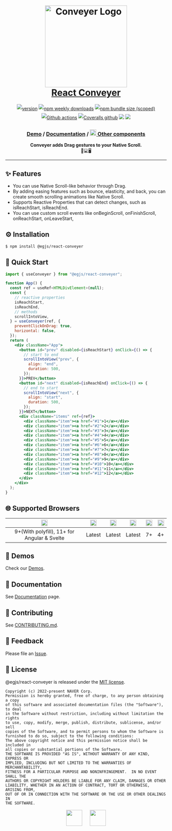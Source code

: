 <h1 align="center" style="max-width: 100%;">
  <img width="256" alt="Conveyer Logo" src="https://naver.github.io/egjs-conveyer/img/logo.png" style="max-width: 100%;" /><br/>
  <a href="https://naver.github.io/egjs-conveyer/">React Conveyer</a>
</h1>

<p align="center" style="line-height: 2;">
  <a href="https://www.npmjs.com/package/@egjs/react-conveyer" target="_blank"><img src="https://img.shields.io/npm/v/@egjs/conveyer.svg?style=flat-square&color=007acc&label=version&logo=NPM" alt="version" /></a>
  <a href="https://www.npmjs.com/package/@egjs/react-conveyer" target="_blank"><img alt="npm weekly downloads" src="https://img.shields.io/npm/dw/@egjs/conveyer?logo=npm&style=flat-square&color=007acc" /></a>
  <a href="https://www.npmjs.com/package/@egjs/react-conveyer" target="_blank"><img alt="npm bundle size (scoped)" src="https://img.shields.io/bundlephobia/minzip/@egjs/react-conveyer.svg?style=flat-square&label=%F0%9F%92%BE%20gzipped&color=007acc" /></a>
  <a href="https://github.com/naver/egjs-conveyer/actions" target="_blank"><img alt="Github actions" src="https://img.shields.io/github/workflow/status/naver/egjs-conveyer/Run%20tests?style=flat-square" /></a>
  <a href="https://coveralls.io/github/naver/egjs-conveyer?branch=master&style=flat-square" target="_blank"><img alt="Coveralls github" src="https://img.shields.io/coveralls/github/naver/egjs-conveyer.svg?style=flat-square&label=%E2%9C%85%20coverage" /></a>
    <a href="https://github.com/naver/egjs-conveyer/blob/main/LICENSE" target="_blank"><img src="https://img.shields.io/static/v1?style=flat-square&label=%F0%9F%93%9C%20license&message=MIT&color=08CE5D" /></a>
    <img src="https://img.shields.io/static/v1.svg?label=&message=TypeScript&color=294E80&style=flat-square&logo=typescript" />
</p>
<h3 align="center">
  <a href="https://naver.github.io/egjs-conveyer/">Demo</a> / <a href="https://naver.github.io/egjs-conveyer/docs/api/Conveyer">Documentation</a> / <a href="https://naver.github.io/egjs/"><img height="20" src="https://naver.github.io/egjs/img/logo.svg"/> Other components</a>
</h3>

<p align="center">
  <b>Conveyer adds Drag gestures to your Native Scroll.</b><br />📱💻🖥
</p>


-----

## ✨ Features
- You can use Native Scroll-like behavior through Drag.
- By adding easing features such as bounce, elasticity, and back, you can create smooth scrolling animations like Native Scroll.
- Supports Reactive Properties that can detect changes, such as isReachStart, isReachEnd.
- You can use custom scroll events like onBeginScroll, onFinishScroll, onReachStart, onLeaveStart,

## ⚙️ Installation

```bash
$ npm install @egjs/react-conveyer
```

## 🏃 Quick Start

```jsx
import { useConveyer } from "@egjs/react-conveyer";

function App() {
  const ref = useRef<HTMLDivElement>(null);
  const {
    // reactive properties
    isReachStart,
    isReachEnd,
    // methods
    scrollIntoView,
  } = useConveyer(ref, {
    preventClickOnDrag: true,
    horizontal: false,
  });
  return (
    <div className="App">
      <button id="prev" disabled={isReachStart} onClick={() => {
        // start to end
        scrollIntoView("prev", {
          align: "end",
          duration: 500,
        });
      }}>PREV</button>
      <button id="next" disabled={isReachEnd} onClick={() => {
        // end to start
        scrollIntoView("next", {
          align: "start",
          duration: 500,
        });
      }}>NEXT</button>
      <div className="items" ref={ref}>
        <div className="item"><a href="#1">1</a></div>
        <div className="item"><a href="#2">2</a></div>
        <div className="item"><a href="#3">3</a></div>
        <div className="item"><a href="#4">4</a></div>
        <div className="item"><a href="#5">5</a></div>
        <div className="item"><a href="#6">6</a></div>
        <div className="item"><a href="#7">7</a></div>
        <div className="item"><a href="#8">8</a></div>
        <div className="item"><a href="#9">9</a></div>
        <div className="item"><a href="#10">10</a></div>
        <div className="item"><a href="#11">11</a></div>
        <div className="item"><a href="#12">12</a></div>
      </div>
    </div>
  );
}
```

## 🌐 Supported Browsers
|<img width="20" src="https://simpleicons.org/icons/internetexplorer.svg" alt="IE" />|<img width="20" src="https://simpleicons.org/icons/googlechrome.svg" alt="Chrome" />|<img width="20" src="https://simpleicons.org/icons/firefoxbrowser.svg" alt="Firefox" />|<img width="20" src="https://simpleicons.org/icons/safari.svg" alt="Safari" />|<img width="20" src="https://simpleicons.org/icons/apple.svg" alt="iOS" />|<img width="20" src="https://simpleicons.org/icons/android.svg" alt="Android" />|
|:---:|:---:|:---:|:---:|:---:|:---:|
|9+(With polyfill), 11+ for Angular & Svelte|Latest|Latest|Latest|7+|4+|

## 📼 Demos
Check our [Demos](https://naver.github.io/egjs-conveyer/).

## 📖 Documentation
See [Documentation](https://naver.github.io/egjs-conveyer/release/latest/doc/index.html) page.

## 🙌 Contributing
See [CONTRIBUTING.md](https://github.com/naver/egjs-conveyer/blob/main/CONTRIBUTING.md).

## 📝 Feedback
Please file an [Issue](https://github.com/naver/egjs-conveyer/issues).


## 📜 License
@egjs/react-conveyer is released under the [MIT license](https://github.com/naver/egjs-conveyer/blob/main/LICENSE).

```
Copyright (c) 2022-present NAVER Corp.
Permission is hereby granted, free of charge, to any person obtaining a copy
of this software and associated documentation files (the "Software"), to deal
in the Software without restriction, including without limitation the rights
to use, copy, modify, merge, publish, distribute, sublicense, and/or sell
copies of the Software, and to permit persons to whom the Software is
furnished to do so, subject to the following conditions:
The above copyright notice and this permission notice shall be included in
all copies or substantial portions of the Software.
THE SOFTWARE IS PROVIDED "AS IS", WITHOUT WARRANTY OF ANY KIND, EXPRESS OR
IMPLIED, INCLUDING BUT NOT LIMITED TO THE WARRANTIES OF MERCHANTABILITY,
FITNESS FOR A PARTICULAR PURPOSE AND NONINFRINGEMENT.  IN NO EVENT SHALL THE
AUTHORS OR COPYRIGHT HOLDERS BE LIABLE FOR ANY CLAIM, DAMAGES OR OTHER
LIABILITY, WHETHER IN AN ACTION OF CONTRACT, TORT OR OTHERWISE, ARISING FROM,
OUT OF OR IN CONNECTION WITH THE SOFTWARE OR THE USE OR OTHER DEALINGS IN
THE SOFTWARE.
```

<p align="center">
  <a href="https://naver.github.io/egjs/"><img height="50" src="https://naver.github.io/egjs/img/logotype1_black.svg" /></a>&nbsp;&nbsp;&nbsp;&nbsp;&nbsp;&nbsp;<a href="https://github.com/naver"><img height="50" src="https://naver.github.io/OpenSourceGuide/book/assets/naver_logo.png" /></a>
</p>
